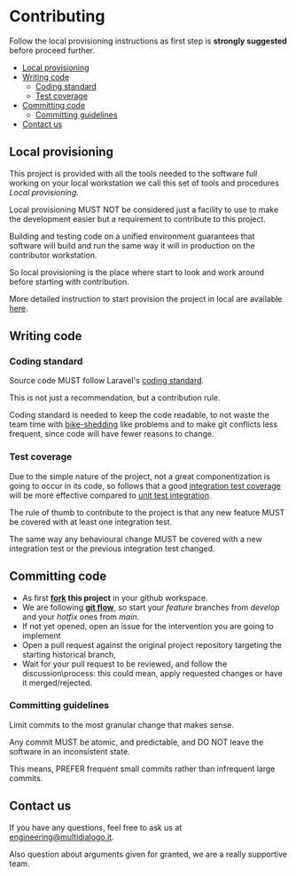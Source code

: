 # Contributing

Follow the local provisioning instructions as first step is **strongly
suggested** before proceed further.

* [Local provisioning](#local-provisioning)
* [Writing code](#writing-code)
    * [Coding standard](#coding-standard)
    * [Test coverage](#test-coverage)
* [Committing code](#committing-code)
    * [Committing guidelines](#committing-guidelines)
* [Contact us](#contact-us)

## Local provisioning

This project is provided with all the tools needed to the software full working on your local workstation we call this 
set of tools and procedures *Local provisioning*.

Local provisioning MUST NOT be considered just a facility to use to make the development easier but a requirement to 
contribute to this project.

Building and testing code on a unified environment guarantees that software will build and run the same way it will in 
production on the contributor workstation.

So local provisioning is the place where start to look and work around before starting with contribution.

More detailed instruction to start provision the project in local are available [here](docs/local-provisioning.md).

## Writing code

### Coding standard

Source code MUST follow Laravel's [coding standard](https://laravel.com/docs/9.x/contributions#coding-style).

This is not just a recommendation, but a contribution rule.

Coding standard is needed to keep the code readable, to not waste the team time with 
[bike-shedding](https://en.wikipedia.org/wiki/Law_of_triviality) like problems and to make git conflicts less frequent, 
since code will have fewer reasons to change.

### Test coverage

Due to the simple nature of the project, not a great componentization is going to occur in its code, so follows that a
good [integration test coverage](https://en.wikipedia.org/wiki/Integration_testing) will be more effective compared to 
[unit test integration](https://en.wikipedia.org/wiki/Unit_testing).

The rule of thumb to contribute to the project is that any new feature MUST be covered with at least one integration 
test.

The same way any behavioural change MUST be covered with a new integration test or the previous integration test 
changed.

## Committing code

* As first **[fork](https://https://github.com/Multidialogo/standup-companion) this project** in your github workspace.
* We are following **[git flow](https://nvie.com/posts/a-successful-git-branching-model/)**, so start your *feature* branches from *develop* and your *hotfix* ones from 
*main*.
* If not yet opened, open an issue for the intervention you are going to implement 
* Open a pull request against the original project repository targeting the starting historical branch, 
* Wait for your pull request to be reviewed, and follow the discussion\process: this could mean, apply requested changes
or have it merged/rejected.

### Committing guidelines

Limit commits to the most granular change that makes sense.

Any commit MUST be atomic, and predictable, and DO NOT leave the software in an inconsistent state.

This means, PREFER frequent small commits rather than infrequent large commits. 

## Contact us

If you have any questions, feel free to ask us at engineering@multidialogo.it.

Also question about arguments given for granted, we are a really supportive team.
